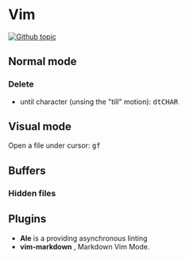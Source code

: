 # Vim


<a href="https://github.com/topics/vim" target="_blank">
	<img src="https://img.shields.io/badge/git-topics-blue?style=flat&logo=Github" alt="Github topic"/>
</a>

## Normal mode

### Delete

- until character (unsing the "till" motion): <kbd>d</kbd><kbd>t</kbd><kbd>CHAR</kbd>

## Visual mode



Open a file under cursor: 
<kbd>g</kbd><kbd>f</kbd>


## Buffers

### Hidden files

## Plugins

- <b>Ale</b> <badge-stars repo='dense-analysis/ale'></badge-stars> <badge-doc href="https://vimawesome.com/plugin/ale"></badge-doc> is a providing asynchronous linting
- <b>vim-markdown</b> <badge-stars repo='plasticboy/vim-markdown'></badge-stars> <badge-doc href="plasticboy/vim-markdown"></badge-doc>, Markdown Vim Mode. 



